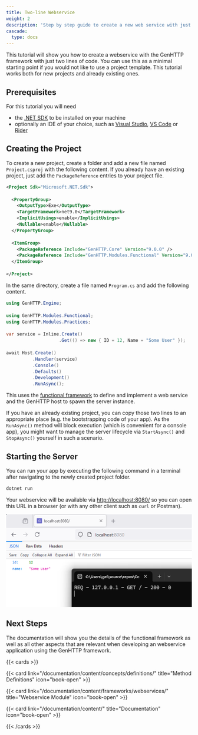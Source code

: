 ```yaml
---
title: Two-line Webservice
weight: 2
description: 'Step by step guide to create a new web service with just two lines of code'
cascade:
  type: docs
---
```


This tutorial will show you how to create a webservice with the GenHTTP framework with
just two lines of code. You can use this as a minimal starting point if you would 
not like to use a project template. This tutorial works both for new projects
and already existing ones.

## Prerequisites

For this tutorial you will need

- the [.NET SDK](https://dotnet.microsoft.com/en-us/download) to be installed on your machine
- optionally an IDE of your choice, such as [Visual Studio](https://visualstudio.microsoft.com/), [VS Code](https://visualstudio.microsoft.com/) or [Rider](https://www.jetbrains.com/rider/)

## Creating the Project

To create a new project, create a folder and add a new file named `Project.csproj` with
the following content. If you already have an existing project, just add the `PackageReference`
entries to your project file.

```xml
<Project Sdk="Microsoft.NET.Sdk">

  <PropertyGroup>
    <OutputType>Exe</OutputType>
    <TargetFramework>net9.0</TargetFramework>
    <ImplicitUsings>enable</ImplicitUsings>
    <Nullable>enable</Nullable>
  </PropertyGroup>

  <ItemGroup>
    <PackageReference Include="GenHTTP.Core" Version="9.0.0" />
    <PackageReference Include="GenHTTP.Modules.Functional" Version="9.0.0" />
  </ItemGroup>

</Project>
```

In the same directory, create a file named `Program.cs` and add the following content.

```csharp
using GenHTTP.Engine;

using GenHTTP.Modules.Functional;
using GenHTTP.Modules.Practices;

var service = Inline.Create()
                    .Get(() => new { ID = 12, Name = "Some User" });

await Host.Create()
          .Handler(service)
          .Console()
          .Defaults()
          .Development()
          .RunAsync();
```

This uses the [functional framework](../../content/frameworks/functional/) to define and
implement a web service and the GenHTTP host to spawn the server instance. 

If you  have an already existing project, you can copy those two lines to an appropriate
place (e.g. the bootstrapping code of your app). As the `RunAsync()` method will block
execution (which is convenient for a console app), you might want to manage 
the server lifecycle via `StartAsync()` and `StopAsync()` yourself in such a scenario.

## Starting the Server

You can run your app by executing the following command in a terminal after navigating
to the newly created project folder.

```bash
dotnet run
```

Your webservice will be available via [http://localhost:8080/](http://localhost:8080/)
so you can open this URL in a browser (or with any other client such as `curl` or Postman).

![The generated JSON result shown in the browser](02_browser.png)

## Next Steps

The documentation will show you the details of the functional framework as well
as all other aspects that are relevant when developing an webservice application
using the GenHTTP framework.

{{< cards >}}

{{< card link="/documentation/content/concepts/definitions/" title="Method Definitions" icon="book-open" >}}

{{< card link="/documentation/content/frameworks/webservices/" title="Webservice Module" icon="book-open" >}}

{{< card link="/documentation/content/" title="Documentation" icon="book-open" >}}

{{< /cards >}}

